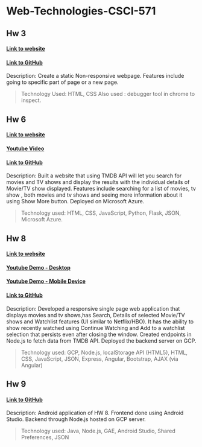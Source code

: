 # Web-Technologies-CSCI-571

## Hw 3
#### [Link to website](https://priya007007.github.io/Web-Technologies-CSCI-571/HW%203/index.html)
#### [Link to GitHub](https://github.com/priya007007/Web-Technologies-CSCI-571)

Description: Create a static Non-responsive webpage. Features include going to specific part of page or a new page.
> Technology Used: HTML, CSS
Also used : debugger tool in chrome to inspect. 

## Hw 6
#### [Link to website](https://hw6rengapriyafinalhwp.azurewebsites.net/)
#### [Youtube Video](https://www.youtube.com/watch?v=gfYvaNHENBk)
#### [Link to GitHub](https://github.com/priya007007/Movie_TV_Search_Website)

Description: Built a website that using TMDB API will let you search for movies and TV shows and display the results with the individual details of Movie/TV show displayed. Features include searching for a list of movies, tv show , both movies and tv shows and seeing more information about it using Show More button.
Deployed on Microsoft Azure.
> Technology used: HTML, CSS, JavaScript, Python, Flask, JSON, Microsoft Azure.



## Hw 8
#### [Link to website](https://hw8gcptrialco.wl.r.appspot.com/)
#### [Youtube Demo - Desktop ](https://www.youtube.com/watch?v=2qgNCl3oncc)
#### [Youtube Demo - Mobile Device](https://www.youtube.com/watch?v=hqBSRjBo5Vs)
#### [Link to GitHub](https://github.com/priya007007/Node.js-and-Angular-Web-Application)

Description: Developed a responsive single page web application that displays movies and tv shows,has Search, Details of selected Movie/TV shows and Watchlist features (UI similar to Netflix/HBO). It has the ability to show recently watched using Continue Watching and Add to a watchlist selection that persists even after closing the window. 
Created endpoints in Node.js to fetch data from TMDB API.
Deployed the backend server on GCP.
> Technology used: GCP, Node.js, localStorage API (HTML5), HTML, CSS, JavaScript, JSON, Express, Angular, Bootstrap, AJAX (via Angular)

## Hw 9 
#### [Link to GitHub](https://github.com/priya007007/Movies-TV-Android-Application)
Description: Android application of HW 8. Frontend done using Android Studio. Backend through Node.js hosted on GCP server. 
> Technology used: Java, Node.js, GAE, Android Studio, Shared Preferences, JSON

